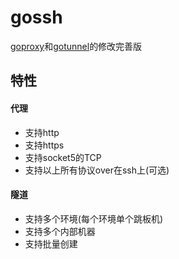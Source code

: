# gossh
[goproxy](https://github.com/hsyan2008/goproxy)和[gotunnel](https://github.com/hsyan2008/gotunnel)的修改完善版

## 特性  

#### 代理  
* 支持http
* 支持https
* 支持socket5的TCP
* 支持以上所有协议over在ssh上(可选)

#### 隧道  
* 支持多个环境(每个环境单个跳板机)
* 支持多个内部机器
* 支持批量创建
